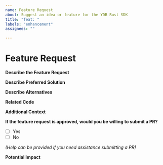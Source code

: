 ```yaml
---
name: Feature Request
about: Suggest an idea or feature for the YDB Rust SDK
title: "feat: "
labels: "enhancement"
assignees: ""

---
```

# Feature Request

**Describe the Feature Request**

<!-- A clear and concise description of what the feature request is. Please include if your feature request is related to a problem. -->

**Describe Preferred Solution**

<!-- A clear and concise description of what you want to happen. -->

**Describe Alternatives**

<!-- A clear and concise description of any alternative solutions or features you've considered. -->

**Related Code**

<!-- If you are able to illustrate the bug or feature request with an example, please provide it here. -->

**Additional Context**

<!-- List any other information that is relevant to your issue. Stack traces, related issues, suggestions on how to add, use case, Stack Overflow links, forum links, screenshots, OS if applicable, etc. -->

**If the feature request is approved, would you be willing to submit a PR?**

- [ ] Yes
- [ ] No

_(Help can be provided if you need assistance submitting a PR)_

**Potential Impact**

<!-- Describe how this feature might impact existing functionality or users. -->
